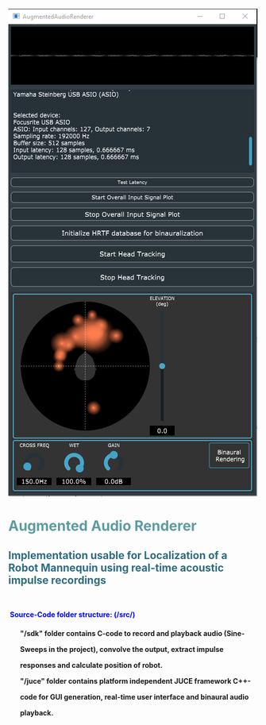 <!-- #######  Augmented Audio Renderer #########-->
![image_setup](images/closetocorner.png?raw=true)
<h1 style="color: #5e9ca0;">Augmented Audio Renderer</h1>
<h2 style="color: #2e6c80;">Implementation usable for Localization of a Robot Mannequin using real-time acoustic impulse recordings</h2>
<p>&nbsp;</p>
<p><span style="color: #0000ff;"><strong>&nbsp;Source-Code folder structure: (/src/)</strong></span></p>
<ol style="list-style: none; font-size: 14px; line-height: 32px; font-weight: bold;">
<li style="clear: both;">"/sdk" folder contains C-code to record and playback audio (Sine-Sweeps in the project), convolve the output, extract impulse responses and calculate position of robot.<br /></li>
<li style="clear: both;">"/juce" folder contains platform independent JUCE framework C++-code for GUI generation, real-time user interface and binaural audio playback. <br /></li>
